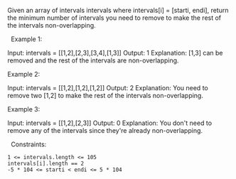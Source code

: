 Given an array of intervals intervals where intervals[i] = [starti, endi], return the minimum number of intervals you need to remove to make the rest of the intervals non-overlapping.

 
Example 1:

Input: intervals = [[1,2],[2,3],[3,4],[1,3]]
Output: 1
Explanation: [1,3] can be removed and the rest of the intervals are non-overlapping.


Example 2:

Input: intervals = [[1,2],[1,2],[1,2]]
Output: 2
Explanation: You need to remove two [1,2] to make the rest of the intervals non-overlapping.


Example 3:

Input: intervals = [[1,2],[2,3]]
Output: 0
Explanation: You don't need to remove any of the intervals since they're already non-overlapping.


 
Constraints:


	1 <= intervals.length <= 105
	intervals[i].length == 2
	-5 * 104 <= starti < endi <= 5 * 104

